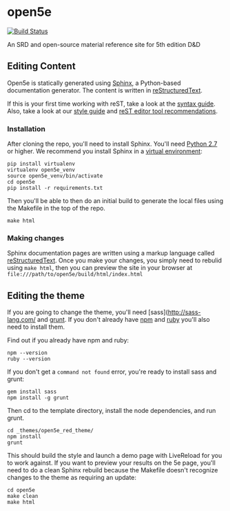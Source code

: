 # open5e

[![Build Status](https://travis-ci.org/eepMoody/open5e.svg?branch=master)](https://travis-ci.org/eepMoody/open5e)

An SRD and open-source material reference site for 5th edition D&amp;D

## Editing Content
Open5e is statically generated using [Sphinx](http://www.sphinx-doc.org/en/stable/), a Python-based documentation generator. The content is written in [reStructuredText](http://docutils.sourceforge.net/rst.html).

If this is your first time working with reST, take a look at the [syntax guide](http://docutils.sourceforge.net/docs/ref/rst/restructuredtext.html). Also, take a look at our [style guide](https://github.com/eepMoody/open5e/wiki/Style-Guide) and [reST editor tool recommendations](https://github.com/eepMoody/open5e/wiki/reST-Tool-Recommendations).

### Installation

After cloning the repo, you'll need to install Sphinx. You'll need [Python 2.7](https://www.python.org/downloads/) or higher. We recommend you install Sphinx in a [virtual environment](https://virtualenv.readthedocs.org/en/latest/):

```shell
pip install virtualenv
virtualenv open5e_venv
source open5e_venv/bin/activate
cd open5e
pip install -r requirements.txt
```

Then you'll be able to then do an initial build to generate the local files using the Makefile in the top of the repo.

```shell
make html
```

### Making changes
Sphinx documentation pages are written using a markup language called [reStructuredText](http://docutils.sourceforge.net/docs/user/rst/quickref.html). Once you make your changes, you simply need to rebulid using `make html`, then you can preview the site in your browser at `file:///path/to/open5e/build/html/index.html`

## Editing the theme

If you are going to change the theme, you'll need [sass](http://sass-lang.com/ and [grunt](http://gruntjs.com/). If you don't already have [npm](https://www.npmjs.com/package/npm) and [ruby](https://www.ruby-lang.org/en/documentation/installation/) you'll also need to install them.

Find out if you already have npm and ruby:

```shell
npm --version
ruby --version
```

If you don't get a `command not found` error, you're ready to install sass and grunt:

```shell
gem install sass
npm install -g grunt
```

Then cd to the template directory, install the node dependencies, and run grunt.

```shell
cd _themes/open5e_red_theme/
npm install
grunt
```

This should build the style and launch a demo page with LiveReload for you to work against. If you want to preview your results on the 5e page, you'll need to do a clean Sphinx rebuild because the Makefile doesn't recognize changes to the theme as requiring an update:

```shell
cd open5e
make clean
make html
```
